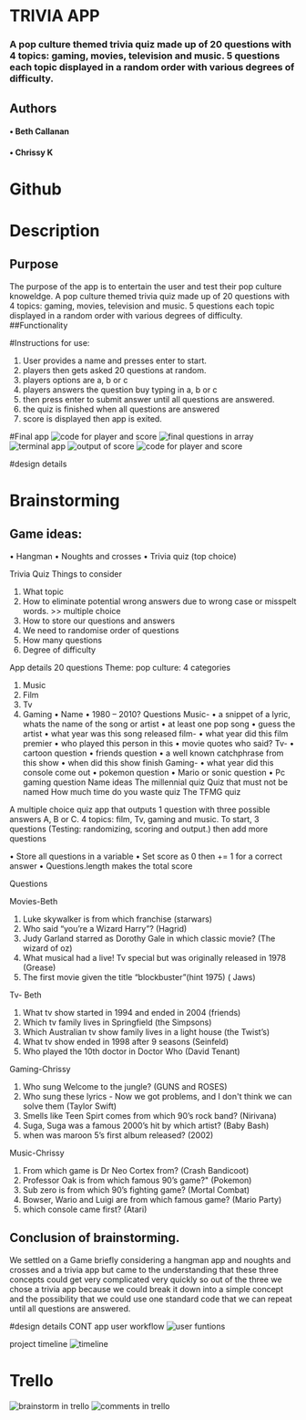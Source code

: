 # TRIVIA APP

### A pop culture themed trivia quiz made up of 20 questions with 4 topics: gaming, movies, television and music. 5 questions each topic displayed in a random order with various degrees of difficulty.

## Authors 
#### •	Beth Callanan
#### •	Chrissy K

# Github

# Description
## Purpose 
The purpose of the app is to entertain the user and test their pop culture knoweldge. A pop culture themed trivia quiz made up of 20 questions with 4 topics: gaming, movies, television and music. 5 questions each topic displayed in a random order with various degrees of difficulty.
##Functionality

#Instructions for use:
1. User provides a name and presses enter to start.
2. players then gets asked 20 questions at random.
3. players options are a, b or c
4. players answers the question buy typing in a, b or c
5. then press enter to submit answer until all questions are answered.
6. the quiz is finished when all questions are answered
7. score is displayed then app is exited.

#Final app
![code for player and score](./docs/player-and-score.png)
![final questions in array](./docs/final-questions.png)
![terminal app](./docs/terminal_app.png)
![output of score](./docs/output-score.png)
![code for player and score](./docs/player-and-score.png)


#design details
# Brainstorming
## Game ideas: 
•	Hangman
•	Noughts and crosses
•	Trivia quiz (top choice)

Trivia Quiz
Things to consider
1.	What topic
2.	How to eliminate potential wrong answers due to wrong case or misspelt words. >> multiple choice
3.	How to store our questions and answers
4.	We need to randomise order of questions 
5.	How many questions
6.	Degree of difficulty

App details
20 questions
Theme: pop culture: 4 categories
1.	Music
2.	Film
3.	Tv
4.	Gaming
•	Name 
•	1980 – 2010?
Questions 
Music- 
•	a snippet of a lyric, whats the name of the song or artist 
•	at least one pop song 
•	guess the artist 
•	what year was this song released
film- 
•	what year did this film premier
•	who played this person in this
•	movie quotes who said?
Tv-
•	cartoon question
•	friends question 
•	a well known catchphrase from this show 
•	when did this show finish
Gaming-
•	what year did this console come out 
•	pokemon question
•	Mario or sonic question 
•	Pc gaming question 
Name ideas
The millennial quiz
Quiz that must not be named
How much time do you waste quiz
The TFMG quiz

A multiple choice quiz app that outputs 1 question with three possible answers A, B or C. 4 topics: film, Tv, gaming and music. To start, 3 questions (Testing: randomizing, scoring and output.) then add more questions 

•	Store all questions in a variable 
•	Set score as 0 then += 1 for a correct answer
•	Questions.length makes the total score 

Questions 

Movies-Beth
1.	Luke skywalker is from which franchise (starwars)
2.	Who said “you’re a Wizard Harry”? (Hagrid)
3.	Judy Garland starred as Dorothy Gale in which classic movie? (The wizard of oz)
4.	What musical had a live! Tv special but was originally released in 1978 (Grease) 
5.	The first movie given the title “blockbuster”(hint 1975) ( Jaws)

Tv- Beth
1.	What tv show started in 1994 and ended in 2004 (friends)
2.	Which tv family lives in Springfield (the Simpsons)
3.	Which Australian tv show family lives in a light house (the Twist’s)
4.	What tv show ended in 1998 after 9 seasons (Seinfeld)
5.	Who played the 10th doctor in Doctor Who (David Tenant)

Gaming-Chrissy
1. Who sung Welcome to the jungle?	(GUNS and ROSES)
2. Who sung these lyrics - Now we got problems, and I don't think we can solve them (Taylor Swift)
3. Smells like Teen Spirt comes from which 90’s rock band? (Nirivana)
4. Suga, Suga was a famous 2000’s hit by which artist? (Baby Bash)
5. when was maroon 5’s first album released? (2002)

Music-Chrissy
1.	From which game is Dr Neo Cortex from? (Crash Bandicoot)
2.	Professor Oak is from which famous 90’s game?" (Pokemon)
3.  Sub zero is from which 90’s fighting game? (Mortal Combat)	
4.	Bowser, Wario and Luigi are from which famous game? (Mario Party)
5.	which console came first? (Atari)


## Conclusion of brainstorming. 
We settled on a Game briefly considering a hangman app and noughts and crosses and a trivia app but came to the understanding that these three concepts could get very complicated very quickly so out of the three we chose a trivia app because we could break it down into a simple concept and the possibility that we could use one standard code that we can repeat until all questions are answered. 

#design details CONT
app user workflow 
![user funtions](./docs/user.funtions.jpg)

project timeline 
![timeline](./docs/timeline.jpg)

# Trello 
![brainstorm in trello](./docs/trello-brainstorm.png)
![comments in trello](./docs/comunication-trello.png)



